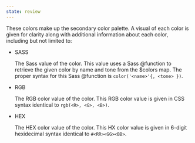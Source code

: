 ```yaml
---
state: review
---
```


These colors make up the secondary color palette. A visual of each color is given for clarity along with additional information about each color, including but not limited to:

- SASS

  The Sass value of the color. This value uses a Sass @function to retrieve the given color by name and tone from the $colors map. The proper syntax for this Sass @function is `color('<name>'{, <tone> })`.

- RGB

  The RGB color value of the color. This RGB color value is given in CSS syntax identical to `rgb(<R>, <G>, <B>)`.

- HEX

  The HEX color value of the color. This HX color value is given in 6-digit hexidecimal syntax identical to `#<RR><GG><BB>`.